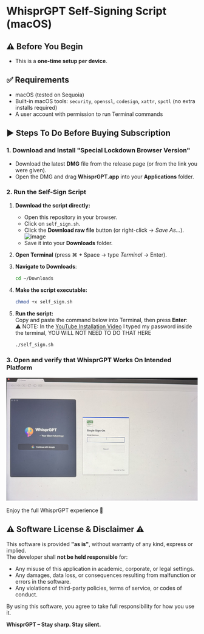 # WhisprGPT Self-Signing Script (macOS)

## ⚠️ Before You Begin
- This is a **one-time setup per device**.


## ✅ Requirements
- macOS (tested on Sequoia)
- Built-in macOS tools: `security`, `openssl`, `codesign`, `xattr`, `spctl`  (no extra installs required)
- A user account with permission to run Terminal commands

## ▶️ Steps To Do Before Buying Subscription

### 1. Download and Install "Special Lockdown Browser Version"
- Download the latest **DMG** file from the release page (or from the link you were given).  
- Open the DMG and drag **WhisprGPT.app** into your **Applications** folder.

### 2. Run the Self-Sign Script

1. **Download the script directly:**
   - Open this repository in your browser.  
   - Click on `self_sign.sh`.  
   - Click the **Download raw file** button (or right-click → *Save As…*).
     <img width="1938" height="352" alt="image" src="https://github.com/user-attachments/assets/bf3c801b-272d-43b7-8bec-00fc8fa252cb" />
   - Save it into your **Downloads** folder.

2. **Open Terminal** (press ⌘ + Space → type *Terminal* → Enter).

3. **Navigate to Downloads**:
   ```bash
   cd ~/Downloads
   ```
4. **Make the script executable:**
   ```bash
   chmod +x self_sign.sh
   ```
    
5.  **Run the script:**  
    Copy and paste the command below into Terminal, then press **Enter**: <br />
    ⚠️ NOTE: In the [YouTube Installation Video](https://youtu.be/t2cnGZuFLbg?si=cMzt-At5l-LWNan7) I typed my password inside the terminal, YOU WILL NOT NEED TO DO THAT HERE
    
    ```bash
    ./self_sign.sh
    ```

### 3. Open and verify that WhisprGPT Works On Intended Platform
![Verify Works On Platform](verify.jpeg)

  Enjoy the full WhisprGPT experience 🚀

## ⚠️ Software License & Disclaimer ⚠️

This software is provided **"as is"**, without warranty of any kind, express or implied.  
The developer shall **not be held responsible** for:

- Any misuse of this application in academic, corporate, or legal settings.  
- Any damages, data loss, or consequences resulting from malfunction or errors in the software.  
- Any violations of third-party policies, terms of service, or codes of conduct.

By using this software, you agree to take full responsibility for how you use it.



**WhisprGPT – Stay sharp. Stay silent.**
